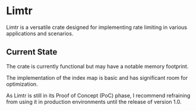 # Limtr

Limtr is a versatile crate designed for implementing rate limiting in various applications and scenarios.


## Current State

The crate is currently functional but may have a notable memory footprint.

The implementation of the index map is basic and has significant room for optimization.

As Limtr is still in its Proof of Concept (PoC) phase, I recommend refraining from using it in production environments until the release of version 1.0.
